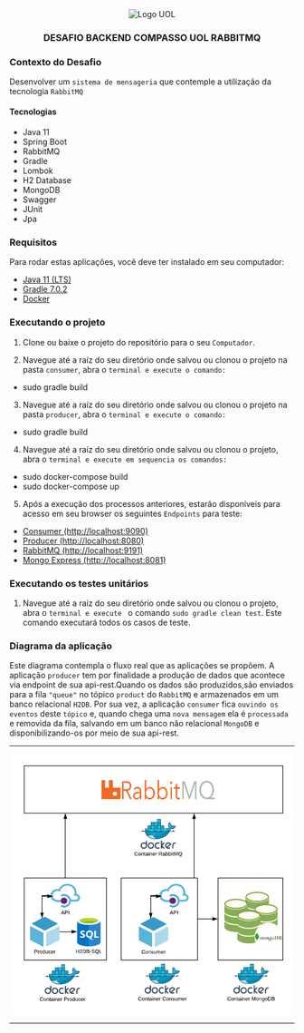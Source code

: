 <p align="center">
  <img align="center" alt="Logo UOL"  height="200" src="https://webjump.com.br/wp-content/uploads/2021/08/compassuol-logo-min.png" />
</p>

<h3 align="center">
  DESAFIO BACKEND COMPASSO UOL RABBITMQ
</h3>


### Contexto do Desafio

Desenvolver um `sistema de mensageria` que contemple a utilização da tecnologia `RabbitMQ`

<h4>Tecnologias</h4>
<ul>
  <li> Java 11
  <li> Spring Boot 
  <li> RabbitMQ
  <li> Gradle
  <li> Lombok
  <li> H2 Database
  <li> MongoDB
  <li> Swagger
  <li> JUnit
  <li> Jpa
</ul>

### Requisitos

Para rodar estas aplicações, você deve ter instalado em seu computador:

<ul> 
   <li><a href="https://www.azul.com/downloads/?package=jdk" target="_blank">Java 11 (LTS)</a>
   <li><a href="https://gradle.org/next-steps/?version=7.0.2&format=bin" target="_blank">Gradle 7.0.2</a>  
   <li><a href="https://docs.docker.com/get-started/" target="_blank">Docker</a>
</ul> 

### Executando o projeto

1. Clone ou baixe o projeto do repositório para o seu `Computador`.

2. Navegue até a raíz do seu diretório onde salvou ou clonou o projeto na pasta `consumer`, abra o `terminal e execute o comando:`
<ul> 
   <li> sudo gradle build
</ul>

3. Navegue até a raíz do seu diretório onde salvou ou clonou o projeto na pasta `producer`, abra o `terminal e execute o comando:`
<ul> 
   <li> sudo gradle build
</ul>

4. Navegue até a raíz do seu diretório onde salvou ou clonou o projeto, abra o `terminal e execute em sequencia os comandos:`
<ul> 
   <li> sudo docker-compose build
   <li> sudo docker-compose up
</ul>

5. Após a execução dos processos anteriores, estarão disponíveis para acesso em seu browser os seguintes `Endpoints` para teste:
<ul> 
  <li>
   <a href="http://localhost:9090" target="_blank">Consumer (http://localhost:9090)</a>
  <li>
   <a href="http://localhost:8080" target="_blank">Producer (http://localhost:8080)</a>
  <li>
   <a href="http://localhost:9191" target="_blank">RabbitMQ (http://localhost:9191)</a>
  <li>
   <a href="http://localhost:8081" target="_blank">Mongo Express (http://localhost:8081)</a>
</ul> 

### Executando os testes unitários

1. Navegue até a raíz do seu diretório onde salvou ou clonou o projeto, abra o `terminal e execute ` o comando `sudo gradle clean test`. Este comando executará todos os casos de teste.

### Diagrama da aplicação

Este diagrama contempla o fluxo real que as aplicações se propõem. A aplicação `producer` tem por finalidade a produção de dados que acontece via endpoint de sua api-rest.Quando os dados são produzidos,são enviados para a fila `"queue"` no tópico `product` do `RabbitMQ` e armazenados em um banco relacional `H2DB`. Por sua vez, a aplicação `consumer` fica `ouvindo os eventos` deste `tópico` e, quando chega uma `nova mensagem` ela é `processada` e removida da fila, salvando em um banco não relacional `MongoDB` e disponibilizando-os por meio de sua api-rest.

<hr>
<p align="center">
  <img align="center" src="https://raw.githubusercontent.com/RodrigoAntonioCruz/assets/main/diagrama-1.0.png" />
</p>
<hr>
